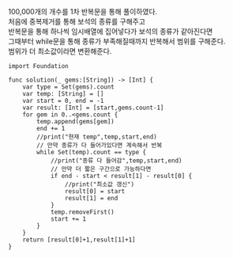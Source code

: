 100,000개의 개수를 1차 반복문을 통해 풀이하였다.   
처음에 중복제거를 통해 보석의 종류를 구해주고   
반복문을 통해 하나씩 임시배열에 집어넣다가 보석의 종류가 같아진다면   
그때부터 while문을 통해 종류가 부족해질때까지 반복해서 범위를 구해준다.   
범위가 더 최소값이라면 변환해준다.   
```
import Foundation

func solution(_ gems:[String]) -> [Int] {
    var type = Set(gems).count
    var temp: [String] = []
    var start = 0, end = -1
    var result: [Int] = [start,gems.count-1]
    for gem in 0..<gems.count {
        temp.append(gems[gem])
        end += 1
        //print("현재 temp",temp,start,end)
        // 만약 종류가 다 들어가있다면 계속해서 반복
        while Set(temp).count == type {
            //print("종류 다 들어감",temp,start,end)
            // 만약 더 짧은 구간으로 가능하다면
            if end - start < result[1] - result[0] {
                //print("최소값 갱신")
                result[0] = start
                result[1] = end
            }
            temp.removeFirst()
            start += 1
        }
    }
    return [result[0]+1,result[1]+1]
}
```
